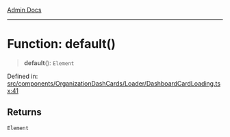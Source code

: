 [Admin Docs](/)

---

# Function: default()

> **default**(): `Element`

Defined in: [src/components/OrganizationDashCards/Loader/DashboardCardLoading.tsx:41](https://github.com/PalisadoesFoundation/talawa-admin/blob/main/src/components/OrganizationDashCards/Loader/DashboardCardLoading.tsx#L41)

## Returns

`Element`
